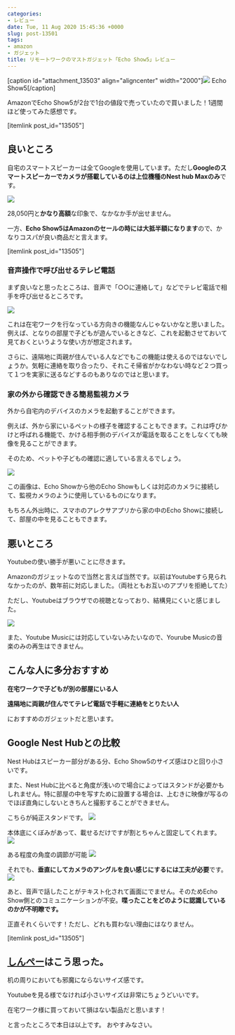 ```yaml
---
categories:
- レビュー
date: Tue, 11 Aug 2020 15:45:36 +0000
slug: post-13501
tags:
- amazon
- ガジェット
title: リモートワークのマストガジェット「Echo Show5」レビュー
---
```


[caption id="attachment_13503" align="aligncenter" width="2000"]![](images/IMG_4595.jpg) Echo Show5[/caption]

AmazonでEcho Show5が2台で1台の値段で売っていたので買いました！1週間ほど使ってみた感想です。

[itemlink post_id="13505"]

<h2>良いところ</h2>
自宅のスマートスピーカーは全てGoogleを使用しています。ただし<strong>Googleのスマートスピーカーでカメラが搭載しているのは上位機種のNest hub Maxのみ</strong>です。

![](images/2afaca7c3fad8b7733ba5803a3f87fa7.png)

28,050円と<strong>かなり高額</strong>な印象で、なかなか手が出せません。

一方、<strong>Echo Show5はAmazonのセールの時には大抵半額になります</strong>ので、かなりコスパが良い商品だと言えます。

[itemlink post_id="13505"]

<h3>音声操作で呼び出せるテレビ電話</h3>
まず良いなと思ったところは、<span class="hutoaka">音声で「○○に連絡して」などでテレビ電話で相手を呼び出せるところ</span>です。

![](images/8fc49b823778c8a3aefecfb8617f6a40.png)

これは在宅ワークを行なっている方向きの機能なんじゃないかなと思いました。
例えば、となりの部屋で子どもが遊んでいるときなど、これを起動させておいて見ておくというような使い方が想定されます。

さらに、遠隔地に両親が住んでいる人などでもこの機能は使えるのではないでしょうか。気軽に連絡を取り合ったり、それこそ帰省がかなわない時など２つ買って１つを実家に送るなどするのもありなのではと思います。

<h3>家の外から確認できる簡易監視カメラ</h3>
<span class="hutoaka">外から自宅内のデバイスのカメラを起動することができます。</span>

例えば、外から家にいるペットの様子を確認することもできます。これは呼びかけと呼ばれる機能で、かける相手側のデバイスが電話を取ることをしなくても映像を見ることができます。

そのため、ペットや子どもの確認に適している言えるでしょう。

![](images/e36085e0bac09cd70e923c087ced9e6e.png)

この画像は、Echo Showから他のEcho Showもしくは対応のカメラに接続して、監視カメラのように使用しているものになります。

もちろん<span class="hutoaka">外出時に、スマホのアレクサアプリから家の中のEcho Showに接続して、部屋の中を見ることもできます。</span>

<h2>悪いところ</h2>
<span class="hutoaka">Youtubeの使い勝手が悪いこと</span>に尽きます。

Amazonのガジェットなので当然と言えば当然です。以前はYoutubeすら見られなかったのが、数年前に対応しました。（両社ともお互いのアプリを拒絶してた）

ただし、Youtubeはブラウザでの視聴となっており、結構見にくいと感じました。

![](images/IMG_4606.jpg)

また、Youtube Musicには対応していないみたいなので、Yourube Musicの音楽のみの再生はできません。
<h2>こんな人に多分おすすめ</h2>
<strong>在宅ワークで子どもが別の部屋にいる人</strong>

<strong>遠隔地に両親が住んでてテレビ電話で手軽に連絡をとりたい人</strong>

におすすめのガジェットだと思います。

<h2>Google Nest Hubとの比較</h2>
Nest Hubはスピーカー部分がある分、Echo Show5のサイズ感はひと回り小さいです。

また、Nest Hubに比べると角度が浅いので場合によってはスタンドが必要かもしれません。特に部屋の中を写すために設置する場合は、上むきに映像が写るのでほぼ直角にしないときちんと撮影することができません。

こちらが純正スタンドです。
![](images/IMG_4508.jpg)

本体底にくぼみがあって、載せるだけですが割とちゃんと固定してくれます。
![](images/IMG_4509.jpg)

ある程度の角度の調節が可能
![](images/IMG_4514.jpg)

それでも、<strong>垂直にしてカメラのアングルを良い感じにするには工夫が必要</strong>です。
![](images/IMG_4513.jpg)

あと、音声で話したことがテキスト化されて画面にでません。そのためEcho Show側とのコミュニケーションが不安。<strong>喋ったことをどのように認識しているのかが不明瞭です。</strong>

正直それくらいです！ただし、どれも買わない理由にはなりません。

[itemlink post_id="13505"]

<h2><a href="https://twitter.com/s_s_p_y">しんぺー</a>はこう思った。</h2>
机の周りにおいても邪魔にならないサイズ感です。

Youtubeを見る様でなければ小さいサイズは非常に<span class="hutoaka">ちょうどいい</span>です。

在宅ワーク様に買っておいて損はない製品だと思います！

と言ったところで本日は以上です。
おやすみなさい。